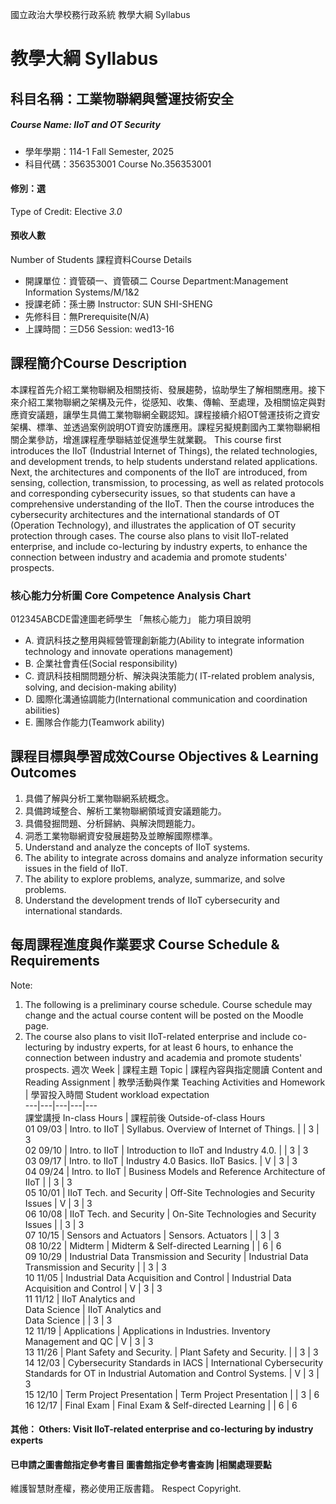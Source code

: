 國立政治大學校務行政系統 教學大綱 Syllabus
# 教學大綱 Syllabus
##  科目名稱：工業物聯網與營運技術安全
#####  Course Name: IIoT and OT Security
  * 學年學期：114-1 Fall Semester, 2025 
  * 科目代碼：356353001 Course No.356353001
#### 修別：選
Type of Credit: Elective 
_3.0_
#### 預收人數
Number of Students
課程資料Course Details
  * 開課單位：資管碩一、資管碩二 Course Department:Management Information Systems/M/1&2 
  * 授課老師：孫士勝 Instructor: SUN SHI-SHENG 
  * 先修科目：無Prerequisite(N/A)
  * 上課時間：三D56 Session: wed13-16 
##  課程簡介Course Description
本課程首先介紹工業物聯網及相關技術、發展趨勢，協助學生了解相關應用。接下來介紹工業物聯網之架構及元件，從感知、收集、傳輸、至處理，及相關協定與對應資安議題，讓學生具備工業物聯網全觀認知。課程接續介紹OT營運技術之資安架構、標準、並透過案例說明OT資安防護應用。課程另擬規劃國內工業物聯網相關企業參訪，增進課程產學聯結並促進學生就業觀。
This course first introduces the IIoT (Industrial Internet of Things), the related technologies, and development trends, to help students understand related applications. Next, the architectures and components of the IIoT are introduced, from sensing, collection, transmission, to processing, as well as related protocols and corresponding cybersecurity issues, so that students can have a comprehensive understanding of the IIoT. Then the course introduces the cybersecurity architectures and the international standards of OT (Operation Technology), and illustrates the application of OT security protection through cases. The course also plans to visit IIoT-related enterprise, and include co-lecturing by industry experts, to enhance the connection between industry and academia and promote students' prospects.
###  核心能力分析圖 Core Competence Analysis Chart
012345ABCDE雷達圖老師學生
「無核心能力」 
能力項目說明
  * A. 資訊科技之整用與經營管理創新能力(Ability to integrate information technology and innovate operations management)
  * B. 企業社會責任(Social responsibility)
  * C. 資訊科技相關問題分析、解決與決策能力( IT-related problem analysis, solving, and decision-making ability)
  * D. 國際化溝通協調能力(International communication and coordination abilities) 
  * E. 團隊合作能力(Teamwork ability)
##  課程目標與學習成效Course Objectives & Learning Outcomes 
1. 具備了解與分析工業物聯網系統概念。  
2. 具備跨域整合、解析工業物聯網領域資安議題能力。  
3. 具備發掘問題、分析歸納、與解決問題能力。  
4. 洞悉工業物聯網資安發展趨勢及並瞭解國際標準。
1. Understand and analyze the concepts of IIoT systems.  
2. The ability to integrate across domains and analyze information security issues in the field of IIoT.  
3. The ability to explore problems, analyze, summarize, and solve problems.  
4. Understand the development trends of IIoT cybersecurity and international standards.  
##  每周課程進度與作業要求 Course Schedule & Requirements
Note:  
1. The following is a preliminary course schedule. Course schedule may change and the actual course content will be posted on the Moodle page.  
2. The course also plans to visit IIoT-related enterprise and include co-lecturing by industry experts, for at least 6 hours, to enhance the connection between industry and academia and promote students' prospects.
週次 Week |  課程主題 Topic |  課程內容與指定閱讀 Content and Reading Assignment |  教學活動與作業 Teaching Activities and Homework |  學習投入時間 Student workload expectation  
---|---|---|---|---  
課堂講授 In-class Hours |  課程前後 Outside-of-class Hours  
01 09/03 |  Intro. to IIoT |  Syllabus. Overview of Internet of Things. |  |  3 |  3  
02 09/10 |  Intro. to IIoT |  Introduction to IIoT and Industry 4.0. |  |  3 |  3  
03 09/17 |  Intro. to IIoT |  Industry 4.0 Basics. IIoT Basics. |  V |  3 |  3  
04 09/24 |  Intro. to IIoT |  Business Models and Reference Architecture of IIoT |  |  3 |  3  
05 10/01 |  IIoT Tech. and Security |  Off-Site Technologies and Security Issues |  V |  3 |  3  
06 10/08 |  IIoT Tech. and Security |  On-Site Technologies and Security Issues |  |  3 |  3  
07 10/15 |  Sensors and Actuators |  Sensors.  Actuators |  |  3 |  3  
08 10/22 |  Midterm |  Midterm & Self-directed Learning |  |  6 |  6  
09 10/29 |  Industrial Data Transmission and Security |  Industrial Data Transmission and Security |  |  3 |  3  
10 11/05 |  Industrial Data Acquisition and Control  |  Industrial Data Acquisition and Control  |  V |  3 |  3  
11 11/12 |  IIoT Analytics and  
Data Science  |  IIoT Analytics and  
Data Science  |  |  3 |  3  
12 11/19 |  Applications |  Applications in Industries. Inventory Management and QC |  V |  3 |  3  
13 11/26 |  Plant Safety and Security. |  Plant Safety and Security. |  |  3 |  3  
14 12/03 |  Cybersecurity Standards in IACS |  International Cybersecurity Standards for OT in Industrial Automation and Control Systems. |  V |  3 |  3  
15 12/10 |  Term Project Presentation |  Term Project Presentation |  |  3 |  6  
16 12/17 |  Final Exam |  Final Exam & Self-directed Learning |  |  6 |  6  
####  其他： Others: Visit IIoT-related enterprise and co-lecturing by industry experts 
####  已申請之圖書館指定參考書目  圖書館指定參考書查詢 |相關處理要點
維護智慧財產權，務必使用正版書籍。 Respect Copyright.